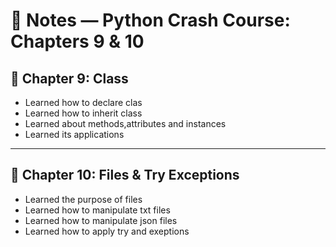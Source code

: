 # 📓 Notes — Python Crash Course: Chapters 9 & 10

## 🧩 Chapter 9: Class

- Learned how to declare clas
- Learned how to inherit class
- Learned about methods,attributes and instances
- Learned its applications

---

## 🧮 Chapter 10: Files & Try Exceptions

- Learned the purpose of files
- Learned how to manipulate txt files
- Learned how to manipulate json files
- Learned how to apply try and exeptions

